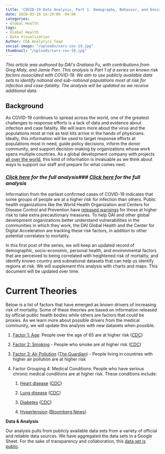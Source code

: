 ```yaml
---
title: 'COVID-19 Data Analysis, Part 1: Demography, Behavior, and Environment'
date: 2020-03-18 14:29:00 -04:00
categories:
- Global Health
tags:
- Global Health
- Data Visualization
Author: CDA Analytics Team
social-image: "/uploads/sars-cov-19.jpg"
thumbnail: "/uploads/sars-cov-19.jpg"
---
```


*This article was authored by DAI's Gratiana Fu, with contributions from Greg Maly, and Jamie Parr. This analysis is Part 1 of a series on known risk factors associated with COVID-19. We aim to use publicly available data sets to identify national and sub-national populations most at risk for infection and case-fatality. The analysis will be updated as we receive additional data.*

<!--more-->

## Background

As COVID-19 continues to spread across the world, one of the greatest challenges to response efforts is a lack of data and evidence about infection and case fatality. We will learn more about the virus and the populations most at risk as test kits arrive in the hands of physicians. Ideally, this information will be used to target response efforts at populations most in need, guide policy decisions, inform the donor community, and support decision-making by organizations whose work spans multiple countries. As a global development company with projects [all over the world](https://www.dai.com/extras/maps/index.html), this kind of information is invaluable as we think about ways to support our staff and prepare for what comes next.

### *[Click here](https://dai-ictgeo.github.io/covid_19_part_1/) for the full analysis*### *[Click here](https://dai-ictgeo.github.io/covid_19_part_1/) for the full analysis*

Information from the earliest confirmed cases of COVID-19 indicates that some groups of people are at a higher risk for infection than others. Public health organizations like the World Health Organization and Centers for Disease Control and Prevention have [released warnings](https://www.cdc.gov/coronavirus/2019-ncov/specific-groups/high-risk-complications.html) for those at higher risk to take extra precautionary measures. To help DAI and other global development organizations better understand vulnerabilities in the communities in which they work, the DAI Global Health and the Center for Digital Acceleration are tracking these risk factors, in addition to other potential correlates to mortality.

In this first post of the series, we will keep an updated record of demographic, socio-economic, personal health, and environmental factors that are perceived to being correlated with heightened risk of mortality, and identify known country and subnational datasets that can help us identify regions at risk. We will supplement this analysis with charts and maps. This document will be updated over time.

# **Current Theories**

Below is a list of factors that have emerged as known drivers of increasing risk of mortality. Some of these theories are based on information released by official public health bodies while others are factors that could be proxies. As we learn more about possible drivers from the medical community, we will update this analysis with new datasets when possible.

1. [Factor 1: Age](https://dai-ictgeo.github.io/covid_19_part_1/#Factor-1:-Age): People over the age of 65 are at higher risk ([CDC](https://www.cdc.gov/coronavirus/2019-ncov/specific-groups/high-risk-complications.html))

2. [Factor 2: Smoking](https://dai-ictgeo.github.io/covid_19_part_1/#Factor-2:-Smoking) - People who smoke are at higher risk ([CDC](https://www.cdc.gov/coronavirus/2019-ncov/specific-groups/high-risk-complications.html))

3. [Factor 3: Air Pollution](https://dai-ictgeo.github.io/covid_19_part_1/#Factor-3:-Air-Pollution) ([The Guardian](https://www.theguardian.com/environment/2020/mar/17/air-pollution-likely-to-increase-coronavirus-death-rate-warn-experts)) - People living in countries with higher air pollution are at higher risk

4. Factor Grouping 4: Medical Conditions: People who have serious chronic medical conditions are at higher risk. These conditions include:

   1. [Heart disease](https://dai-ictgeo.github.io/covid_19_part_1/#Medical-Condition-A:-Cardiovascular-Disease) ([CDC](https://www.cdc.gov/coronavirus/2019-ncov/specific-groups/high-risk-complications.html))

   2. [Lung disease](https://dai-ictgeo.github.io/covid_19_part_1/#Medical-Condition-B:-Respiratory-Condition) ([CDC](https://www.cdc.gov/coronavirus/2019-ncov/specific-groups/high-risk-complications.html))

   3. [Diabetes](https://dai-ictgeo.github.io/covid_19_part_1/#Medical-Condition-C:-Diabetes) ([CDC](https://www.cdc.gov/coronavirus/2019-ncov/specific-groups/high-risk-complications.html))

   4. [Hypertension](https://dai-ictgeo.github.io/covid_19_part_1/#Medical-Condition-D:-Hypertension) ([Bloomberg News](https://www.bloomberg.com/news/articles/2020-03-09/top-virus-doctor-says-high-blood-pressure-is-major-death-risk))

**Data & Analysis**

Our analysis pulls from publicly available data sets from a variety of official and reliable data sources. We have aggregated the data sets in a Google Sheet. For the sake of transparency and collaboration, this [data set is public](https://docs.google.com/spreadsheets/d/1eeg9dpIlP9jENJsp-cWY51Kw8fojpLnh6mhxORCTPL8/edit?usp=sharing).